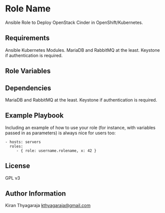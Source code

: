 Role Name
=========

Ansible Role to Deploy OpenStack Cinder in OpenShift/Kubernetes.

Requirements
------------

Ansible Kubernetes Modules. MariaDB and RabbitMQ at the least. Keystone if authentication is required.

Role Variables
--------------

Dependencies
------------

MariaDB and RabbitMQ at the least. Keystone if authentication is required.

Example Playbook
----------------

Including an example of how to use your role (for instance, with variables passed in as parameters) is always nice for users too:

    - hosts: servers
      roles:
         - { role: username.rolename, x: 42 }

License
-------

GPL v3

Author Information
------------------

Kiran Thyagaraja
kthyagaraja@gmail.com
